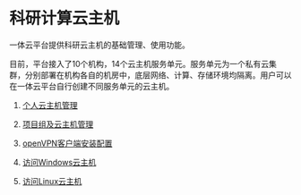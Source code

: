 # 科研计算云主机

一体云平台提供科研云主机的基础管理、使用功能。  

目前，平台接入了10个机构，14个云主机服务单元。服务单元为一个私有云集群，分别部署在机构各自的机房中，底层网络、计算、存储环境均隔离。用户可以在一体云平台自行创建不同服务单元的云主机。



1. [个人云主机管理](./fundamental/)

1. [项目组及云主机管理](./group/)

1. [openVPN客户端安装配置](./vpn/)

1. [访问Windows云主机](./windows/)

1. [访问Linux云主机](./linux/)